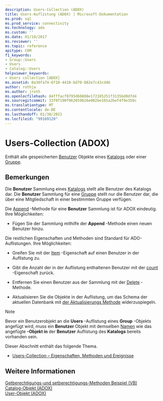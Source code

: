 ```yaml
---
description: Users-Collection (ADOX)
title: Users-Auflistung (ADOX) | Microsoft-Dokumentation
ms.prod: sql
ms.prod_service: connectivity
ms.technology: ado
ms.custom: ''
ms.date: 01/19/2017
ms.reviewer: ''
ms.topic: reference
apitype: COM
f1_keywords:
- Group::Users
- Users
- Catalog::Users
helpviewer_keywords:
- Users collection [ADOX]
ms.assetid: 0a30fa74-6f10-4410-bd70-882e7c43cd46
author: rothja
ms.author: jroth
ms.openlocfilehash: 84fffacf0795d60808e172185251f3135bd0d7d4
ms.sourcegitcommit: 33f0f190f962059826e002be165a2bef4f9e350c
ms.translationtype: MT
ms.contentlocale: de-DE
ms.lasthandoff: 01/30/2021
ms.locfileid: "99169120"
---
```

# <a name="users-collection-adox"></a>Users-Collection (ADOX)
Enthält alle gespeicherten [Benutzer](./user-object-adox.md) Objekte eines [Katalogs](./catalog-object-adox.md) oder einer [Gruppe](./group-object-adox.md).  
  
## <a name="remarks"></a>Bemerkungen  
 Die **Benutzer** Sammlung eines [Katalogs](./catalog-object-adox.md) stellt alle Benutzer des Katalogs dar. Die **Benutzer** Sammlung für eine [Gruppe](./group-object-adox.md) stellt nur die Benutzer dar, die über eine Mitgliedschaft in einer bestimmten Gruppe verfügen.  
  
 Die [Append](./append-method-adox-users.md) -Methode für eine **Benutzer** Sammlung ist für ADOX eindeutig. Ihre Möglichkeiten:  
  
-   Fügen Sie der Sammlung mithilfe der **Append** -Methode einen neuen Benutzer hinzu.  
  
 Die restlichen Eigenschaften und Methoden sind Standard für ADO-Auflistungen. Ihre Möglichkeiten:  
  
-   Greifen Sie mit der [Item](../ado-api/item-property-ado.md) -Eigenschaft auf einen Benutzer in der Auflistung zu.  
  
-   Gibt die Anzahl der in der Auflistung enthaltenen Benutzer mit der [count](../ado-api/count-property-ado.md) -Eigenschaft zurück.  
  
-   Entfernen Sie einen Benutzer aus der Sammlung mit der [Delete](./delete-method-adox-collections.md) -Methode.  
  
-   Aktualisieren Sie die Objekte in der Auflistung, um das Schema der aktuellen Datenbank mit [der Aktualisierungs Methode](../ado-api/refresh-method-ado.md) widerzuspiegeln.  
  
> [!NOTE]
>  Bevor ein Benutzerobjekt an die **Users** -Auflistung eines **Group** -Objekts angefügt wird, muss ein **Benutzer** Objekt mit demselben [Namen](./name-property-adox.md) wie das angefügte **-Objekt in** der **Benutzer** Auflistung des **Katalogs** bereits vorhanden sein.  
  
 Dieser Abschnitt enthält das folgende Thema.  
  
-   [Users-Collection – Eigenschaften, Methoden und Ereignisse](./users-collection-properties-methods-and-events.md)  
  
## <a name="see-also"></a>Weitere Informationen  
 [Getberechtigungs-und setberechtigungs-Methoden Beispiel (VB)](./getpermissions-and-setpermissions-methods-example-vb.md)   
 [Catalog-Objekt (ADOX)](./catalog-object-adox.md)   
 [User-Objekt (ADOX)](./user-object-adox.md)